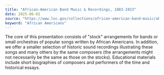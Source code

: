 ```yaml
---
title: "African-American Band Music & Recordings, 1883-1923"
date: 2025-06-01
source: "https://www.loc.gov/collections/african-american-band-music/about-this-collection/"
keyword: "African Americans"
---
```


The core of this presentation consists of "stock" arrangements for bands or small orchestras of popular songs written by African Americans. In addition, we offer a smaller selection of historic sound recordings illustrating these songs and many others by the same composers (the arrangements might not necessarily be the same as those on the stocks). Educational materials include short biographies of composers and performers of the time and historical essays.

